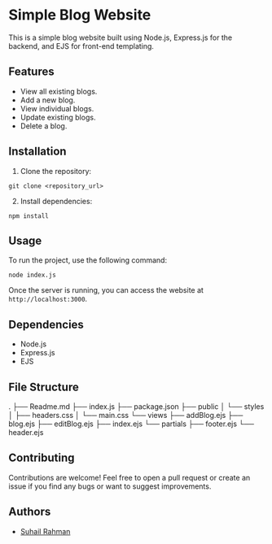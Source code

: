 # Simple Blog Website

This is a simple blog website built using Node.js, Express.js for the backend, and EJS for front-end templating.

## Features

- View all existing blogs.
- Add a new blog.
- View individual blogs.
- Update existing blogs.
- Delete a blog.

## Installation

1. Clone the repository:
```
git clone <repository_url>
```

2. Install dependencies:
```
npm install
```


## Usage

To run the project, use the following command:
```
node index.js
```


Once the server is running, you can access the website at `http://localhost:3000`.

## Dependencies

- Node.js
- Express.js
- EJS

## File Structure

.
├── Readme.md
├── index.js
├── package.json
├── public
│   └── styles
│       ├── headers.css
│       └── main.css
└── views
    ├── addBlog.ejs
    ├── blog.ejs
    ├── editBlog.ejs
    ├── index.ejs
    └── partials
        ├── footer.ejs
        └── header.ejs

## Contributing

Contributions are welcome! Feel free to open a pull request or create an issue if you find any bugs or want to suggest improvements.

## Authors
- [Suhail Rahman](https://github.com/SuhailRahman)